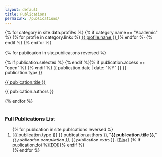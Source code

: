 ```yaml
---
layout: default
title: Publications
permalink: /publications/
---
```


<div class="container" style="margin-top: 1em">
  <div class="btn-group d-flex" role="group">
    {% for category in site.data.profiles %} {% if category.name == "Academic"
    %} {% for profile in category.links %}
    <a
      href="{{ profile.url }}{{ profile.username }}"
      class="btn btn-outline-dark"
      target="_blank"
      >{{ profile.name }}
      <span class="{{ profile.icon }}" style="color: {{ profile.color }}"></span
    ></a>
    {% endfor %} {% endif %} {% endfor %}
  </div>
  <br />
  <div class="row row-cols-1 row-cols-md-2 row-cols-lg-2 row-cols-xl-3 g-4">
    {% for publication in site.publications reversed %}
    <div class="col">
      <div class="card h-100 mb-3" style="border-radius: 22px">
        <div class="card-body d-flex flex-column">
          <p>
            {% if publication.selected %}
            <span class="badge rounded-pill bg-warning">
              <span class="fas fa-star"></span>
            </span>
            {% endif %}{% if publication.access == "open" %}
            <span class="badge rounded-pill bg-primary">
              <span class="fas fa-lock-open"></span>
            </span>
            {% endif %}
            <span class="badge bg-dark"
              >{{ publication.date | date: "%Y" }}</span
            >
            <span class="badge bg-dark">{{ publication.type }}</span>
          </p>
          <a
            href="{{ site.baseurl }}{{ publication.permalink }}"
            class="card-text mb-0 flex-grow-1 d-flex stretched-link link-dark link-offset-3-hover link-underline-opacity-0 link-underline-opacity-75-hover"
          >
            {{ publication.title }}</a
          >
          <p class="card-text text-body-secondary text-end">
            {{ publication.authors }}
          </p>
        </div>
      </div>
    </div>
    {% endfor %}
  </div>
  <br />
  <h3>Full Publications List</h3>
  <ol reversed>
    {% for publication in site.publications reversed %}
    <li>
      [{{ publication.type }}] {{ publication.authors }}, "<b
        >{{ publication.title }}</b
      >," <i>{{ publication.compilation }}</i>, {{ publication.extra }}. [<a
        href="{{ site.baseurl }}{{ publication.permalink }}"
        class="link-primary link-underline-opacity-0 link-underline-opacity-75-hover"
        >Blog</a
      >] {% if publication.doi %}[<a
        href="https://www.doi.org/{{ publication.doi }}"
        class="link-primary link-underline-opacity-0 link-underline-opacity-75-hover"
        target="_blank"
        >DOI</a
      >]{% endif %}
    </li>
    {% endfor %}
  </ol>
</div>
